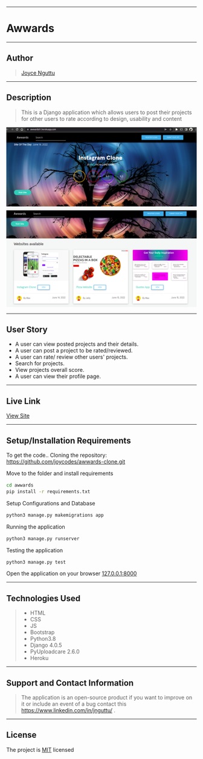 ***

# Awwards

---

## Author
> [Joyce Nguttu](https://github.com/joycodes)
***

## Description
>This is a Django application which allows users to post their projects for other users to rate according to design, usability and content 

![image](./static/images/awwards1.png)
![image](./static/images/awwards2.png)



---

## User Story  
  
* A user can view posted projects and their details.  
* A user can post a project to be rated/reviewed. 
* A user can rate/ review other users' projects.  
* Search for projects.  
* View projects overall score.
* A user can view their profile page. 

---

## Live Link
[View Site](https://.herokuapp.com/)

***

## Setup/Installation Requirements
To get the code..
Cloning the repository:
 https://github.com/joycodes/awwards-clone.git
  
Move to the folder and install requirements
  ```bash
  cd awwards
  pip install -r requirements.txt
  ```
Setup Configurations and  Database
  ```bash 
  python3 manage.py makemigrations app 
  ``` 
Running the application
  ```bash
  python3 manage.py runserver
  ```
  
Testing the application
  ```bash
  python3 manage.py test
  ```
Open the application on your browser 
[127.0.0.1:8000](http://127.0.0.1:8000/)

---

## Technologies Used
>* HTML
>* CSS
>* JS
>* Bootstrap
>* Python3.8
>* Django 4.0.5
>* PyUploadcare 2.6.0
>* Heroku
 
---

## Support and Contact Information
> The application is an open-source product if you  want to improve on it or include an event of a bug  contact this
> https://www.linkedin.com/in/jnguttu/ .
***
## License
The project is [MIT](LICENSE) licensed 